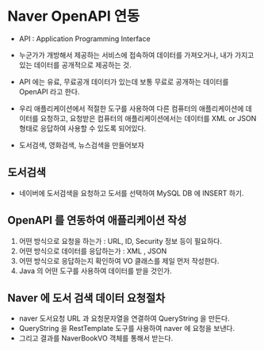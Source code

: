 # Naver OpenAPI 연동
* API : Application Programming Interface
* 누군가가 개방해서 제공하는 서비스에 접속하여 데이터를 가져오거나,
내가 가지고 있는 데이터를 공개적으로 제공하는 것.
* API 에는 유료, 무료공개 데이터가 있는데 보통 무료로 공개하는 데이터를 OpenAPI 라고 한다.
* 우리 애플리케이션에서 적절한 도구를 사용하여 다른 컴퓨터의 애플리케이션에 데이터를 요청하고,
요청받은 컴퓨터의 애플리케이션에서는 데이터를 XML or JSON 형태로 응답하여 사용할 수 있도록 되어있다.

* 도서검색, 영화검색, 뉴스검색을 만들어보자

## 도서검색
* 네이버에 도서검색을 요청하고 도서를 선택하여 MySQL DB 에 INSERT 하기.

## OpenAPI 를 연동하여 애플리케이션 작성
1. 어떤 방식으로 요청을 하는가 : URL, ID, Security 정보 등이 필요하다.
2. 어떤 방식으로 데이터를 응답하는가 : XML , JSON
3. 어떤 방식으로 응답하는지 확인하여 VO 클래스를 제일 먼저 작성한다.
4. Java 의 어떤 도구를 사용하여 데이터를 받을 것인가.

## Naver 에 도서 검색 데이터 요청절차
* naver 도서요청 URL 과 요청문자열을 연결하여 QueryString 을 만든다.
* QueryString 을 RestTemplate 도구를 사용하여 naver 에 요청을 보낸다.
* 그리고 결과를 NaverBookVO 객체를 통해서 받는다.